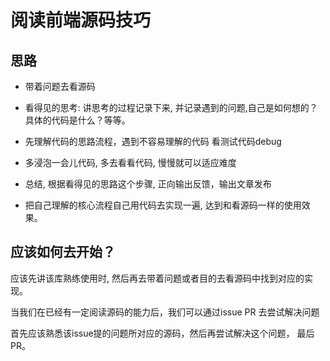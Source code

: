 # 阅读前端源码技巧

## 思路

* 带着问题去看源码

* 看得见的思考: 讲思考的过程记录下来, 并记录遇到的问题,自己是如何想的？具体的代码是什么？等等。

* 先理解代码的思路流程，遇到不容易理解的代码 看测试代码debug

* 多浸泡一会儿代码, 多去看看代码, 慢慢就可以适应难度

* 总结, 根据看得见的思路这个步骤, 正向输出反馈，输出文章发布

* 把自己理解的核心流程自己用代码去实现一遍, 达到和看源码一样的使用效果。

## 应该如何去开始？

应该先讲该库熟练使用时, 然后再去带着问题或者目的去看源码中找到对应的实现。

当我们在已经有一定阅读源码的能力后，我们可以通过issue PR 去尝试解决问题

首先应该熟悉该issue提的问题所对应的源码，然后再尝试解决这个问题， 最后PR。

